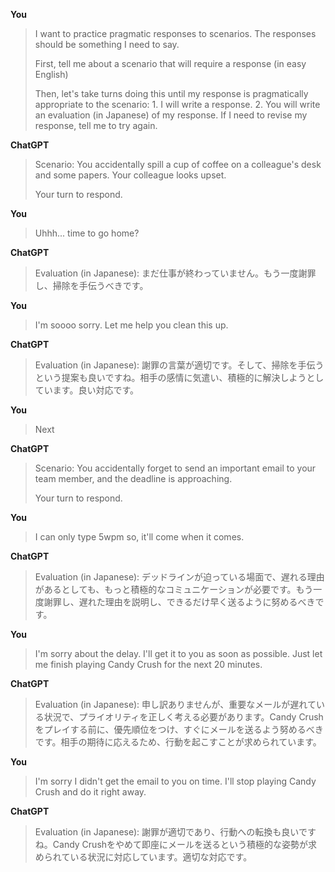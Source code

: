 **You**

> I want to practice pragmatic responses to scenarios. The responses should be something I need to say.
> 
> First, tell me about a scenario that will require a response (in easy English)
> 
> Then, let's take turns doing this until my response is pragmatically appropriate to the scenario:
>     1. I will write a response.
>     2. You will write an evaluation (in Japanese) of my response. If I need to revise my response, tell me  to try again.

**ChatGPT**

> Scenario: You accidentally spill a cup of coffee on a colleague's desk and some papers. Your colleague looks upset.
> 
> Your turn to respond.

**You**

> Uhhh... time to go home?

**ChatGPT**

> Evaluation (in Japanese): まだ仕事が終わっていません。もう一度謝罪し、掃除を手伝うべきです。

**You**

> I'm soooo sorry. Let me help you clean this up. 

**ChatGPT**

> Evaluation (in Japanese): 謝罪の言葉が適切です。そして、掃除を手伝うという提案も良いですね。相手の感情に気遣い、積極的に解決しようとしています。良い対応です。

**You**

> Next

**ChatGPT**

> Scenario: You accidentally forget to send an important email to your team member, and the deadline is approaching.
> 
> Your turn to respond.

**You**

> I can only type 5wpm so, it'll come when it comes.

**ChatGPT**

> Evaluation (in Japanese): デッドラインが迫っている場面で、遅れる理由があるとしても、もっと積極的なコミュニケーションが必要です。もう一度謝罪し、遅れた理由を説明し、できるだけ早く送るように努めるべきです。

**You**

> I'm sorry about the delay. I'll get it to you as soon as possible. Just let me finish playing Candy Crush for the next 20 minutes.

**ChatGPT**


> Evaluation (in Japanese): 申し訳ありませんが、重要なメールが遅れている状況で、プライオリティを正しく考える必要があります。Candy Crushをプレイする前に、優先順位をつけ、すぐにメールを送るよう努めるべきです。相手の期待に応えるため、行動を起こすことが求められています。

**You**

> I'm sorry I didn't get the email to you on time. I'll stop playing Candy Crush and do it right away.

**ChatGPT**

> Evaluation (in Japanese): 謝罪が適切であり、行動への転換も良いですね。Candy Crushをやめて即座にメールを送るという積極的な姿勢が求められている状況に対応しています。適切な対応です。
